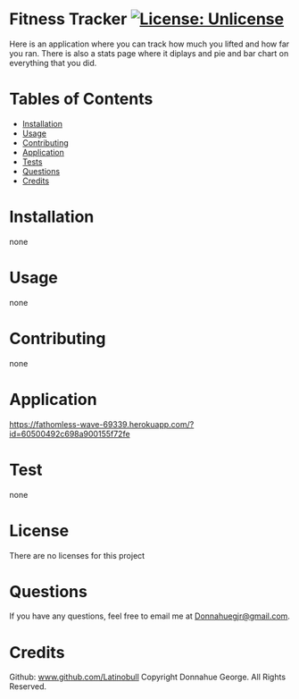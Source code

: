 # Fitness Tracker [![License: Unlicense](https://img.shields.io/badge/license-Unlicense-blue.svg)](http://unlicense.org/)

Here is an application where you can track how much you lifted and how far you ran. There is also a stats page where it diplays and pie and bar chart on everything that you did.

# Tables of Contents

- [Installation](#installation)
- [Usage](#usage)
- [Contributing](#contributing)
- [Application](#application)
- [Tests](#tests)
- [Questions](#questions)
- [Credits](#credits)

# Installation

none

# Usage

none

# Contributing

none

# Application

https://fathomless-wave-69339.herokuapp.com/?id=60500492c698a900155f72fe

# Test

none

# License

There are no licenses for this project

# Questions

If you have any questions, feel free to email me at Donnahuegjr@gmail.com.

# Credits

Github: www.github.com/Latinobull
Copyright Donnahue George. All Rights Reserved.

